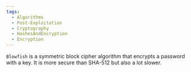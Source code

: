```yaml
---
tags:
  - Algorithms
  - Post-Exploitation
  - Cryptography
  - HashesAndEncryption
  - Encryption
---
```

`Blowfish` is a symmetric block cipher algorithm that encrypts a password with a key. It is more secure than SHA-512 but also a lot slower.